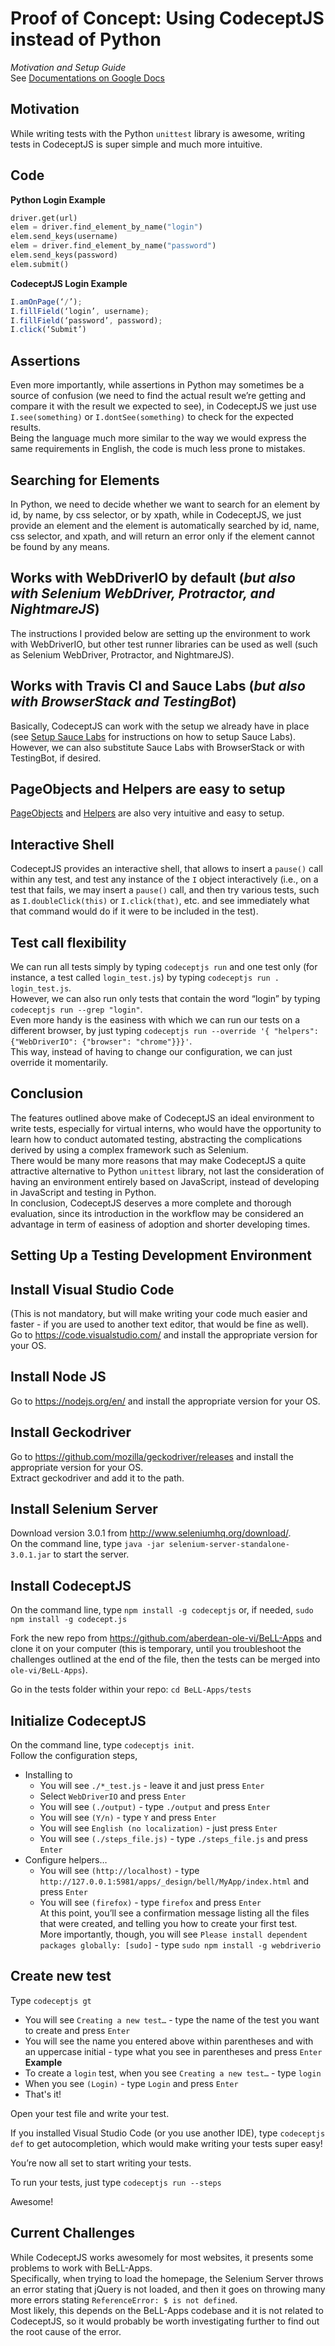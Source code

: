 # Proof of Concept: Using CodeceptJS instead of Python
*Motivation and Setup Guide*  
See [Documentations on Google Docs](https://docs.google.com/document/d/1FFpCPiTY3VmFtMHmYe78jOzpHLY_6ulhfdxJd6v7jXg/edit?usp=sharing)  

## Motivation
While writing tests with the Python `unittest` library is awesome, writing tests
in CodeceptJS is super simple and much more intuitive.

## Code

**Python Login Example**
```Python
driver.get(url)
elem = driver.find_element_by_name("login")
elem.send_keys(username)
elem = driver.find_element_by_name("password")
elem.send_keys(password)
elem.submit()
```
**CodeceptJS Login Example**
```JavaScript
I.amOnPage(‘/’);
I.fillField(‘login’, username);
I.fillField(‘password’, password);
I.click(‘Submit’)
```

## Assertions
Even more importantly, while assertions in Python may sometimes be a source of confusion (we need to find the actual result we’re getting and compare it with the result we expected to see), in CodeceptJS we just use `I.see(something)` or `I.dontSee(something)` to check for the expected results.     
Being the language much more similar to the way we would express the same requirements in English, the code is much less prone to mistakes.

## Searching for Elements
In Python, we need to decide whether we want to search for an element by id, by name, by css selector, or by xpath, while in CodeceptJS, we just provide an element and the element is automatically searched by id, name, css selector, and xpath, and will return an error only if the element cannot be found by any means.

## Works with WebDriverIO by default (*but also with Selenium WebDriver, Protractor, and NightmareJS*)
The instructions I provided below are setting up the environment to work with WebDriverIO, but other test runner libraries can be used as well (such as Selenium WebDriver, Protractor, and NightmareJS).

## Works with Travis CI and Sauce Labs (*but also with BrowserStack and TestingBot*)
Basically, CodeceptJS can work with the setup we already have in place (see [Setup Sauce Labs](http://webdriver.io/guide/services/sauce.html) for instructions on how to setup Sauce Labs).  
However, we can also substitute Sauce Labs with BrowserStack or with TestingBot, if desired.

## PageObjects and Helpers are easy to setup
[PageObjects](http://codecept.io/pageobjects/) and [Helpers](http://codecept.io/helpers/) are also very intuitive and easy to setup.

## Interactive Shell
CodeceptJS provides an interactive shell, that allows to insert a `pause()` call within any test, and test any instance of the `I` object interactively (i.e., on a test that fails, we may insert a `pause()` call, and then try various tests, such as `I.doubleClick(this)` or `I.click(that)`, etc. and see immediately what that command would do if it were to be included in the test).

## Test call flexibility
We can run all tests simply by typing `codeceptjs run` and one test only (for instance, a test called `login_test.js`) by typing `codeceptjs run . login_test.js`.   
However, we can also run only tests that contain the word “login” by typing `codeceptjs run --grep "login"`.   
Even more handy is the easiness with which we can run our tests on a different browser, by just typing `codeceptjs run --override '{ "helpers": {"WebDriverIO": {"browser": "chrome"}}}'`.   
This way, instead of having to change our configuration, we can just override it momentarily.

## Conclusion
The features outlined above make of CodeceptJS an ideal environment to write tests, especially for virtual interns, who would have the opportunity to learn how to conduct automated testing, abstracting the complications derived by using a complex framework such as Selenium.  
There would be many more reasons that may make CodeceptJS a quite attractive alternative to Python `unittest` library, not last the consideration of having an environment entirely based on JavaScript, instead of developing in JavaScript and testing in Python.  
In conclusion, CodeceptJS deserves a more complete and thorough evaluation, since its introduction in the workflow may be considered an advantage in term of easiness of adoption and shorter developing times.


## Setting Up a Testing Development Environment

## Install Visual Studio Code
(This is not mandatory, but will make writing your code much easier and faster - if you are used to another text editor, that would be fine as well).  
Go to https://code.visualstudio.com/ and install the appropriate version for your OS.

## Install Node JS
Go to https://nodejs.org/en/ and install the appropriate version for your OS.

## Install Geckodriver
Go to https://github.com/mozilla/geckodriver/releases and install the appropriate version for your OS.  
Extract geckodriver and add it to the path.

## Install Selenium Server
Download version 3.0.1 from http://www.seleniumhq.org/download/.  
On the command line, type `java -jar selenium-server-standalone-3.0.1.jar` to start the server.

## Install CodeceptJS
On the command line, type `npm install -g codeceptjs` or, if needed, `sudo npm install -g codecept.js`

Fork the new repo from https://github.com/aberdean-ole-vi/BeLL-Apps and clone it on your computer (this is temporary, until you troubleshoot the challenges outlined at the end of the file, then the tests can be merged into `ole-vi/BeLL-Apps`).

Go in the tests folder within your repo: `cd BeLL-Apps/tests`

## Initialize CodeceptJS
On the command line, type `codeceptjs init`.  
Follow the configuration steps,  
* Installing to  
  * You will see `./*_test.js` - leave it and just press `Enter`  
  * Select `WebDriverIO` and press `Enter`
  * You will see `(./output)` - type `./output` and press `Enter`
  * You will see `(Y/n)` - type `Y` and press `Enter`
  * You will see `English (no localization)` - just press `Enter`
  * You will see `(./steps_file.js)` - type `./steps_file.js` and press `Enter`
* Configure helpers…
  * You will see `(http://localhost)` - type `http://127.0.0.1:5981/apps/_design/bell/MyApp/index.html` and press `Enter`
  * You will see `(firefox)` - type `firefox` and press `Enter`  
At this point, you’ll see a confirmation message listing all the files that were created, and telling you how to create your first test.  
More importantly, though, you will see `Please install dependent packages globally: [sudo]` - type `sudo npm install -g webdriverio`

## Create new test
Type `codeceptjs gt`
* You will see `Creating a new test…` - type the name of the test you want to create and press `Enter`
* You will see the name you entered above within parentheses and with an uppercase initial - type what you see in parentheses and press `Enter`  
**Example**  
* To create a `login` test, when you see `Creating a new test…` - type `login`
* When you see `(Login)` - type `Login` and press `Enter`
* That's it!

Open your test file and write your test.

If you installed Visual Studio Code (or you use another IDE), type `codeceptjs def` to get autocompletion, which would make writing your tests super easy!

You’re now all set to start writing your tests.

To run your tests, just type `codeceptjs run --steps`

Awesome!

## Current Challenges
While CodeceptJS works awesomely for most websites, it presents some problems to work with BeLL-Apps.   
Specifically, when trying to load the homepage, the Selenium Server throws an error stating that jQuery is not loaded, and then it goes on throwing many more errors stating `ReferenceError: $ is not defined`.  
Most likely, this depends on the BeLL-Apps codebase and it is not related to CodeceptJS, so it would probably be worth investigating further to find out the root cause of the error.
